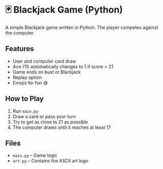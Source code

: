 # 🃏 Blackjack Game (Python)

A simple Blackjack game written in Python. The player competes against the computer.

## Features
- User and computer card draw
- Ace (11) automatically changes to 1 if score > 21
- Game ends on bust or Blackjack
- Replay option
- Emojis for fun 😄

## How to Play
1. Run `main.py`
2. Draw a card or pass your turn
3. Try to get as close to 21 as possible
4. The computer draws until it reaches at least 17

## Files
- `main.py` – Game logic
- `art.py` – Contains the ASCII art logo
